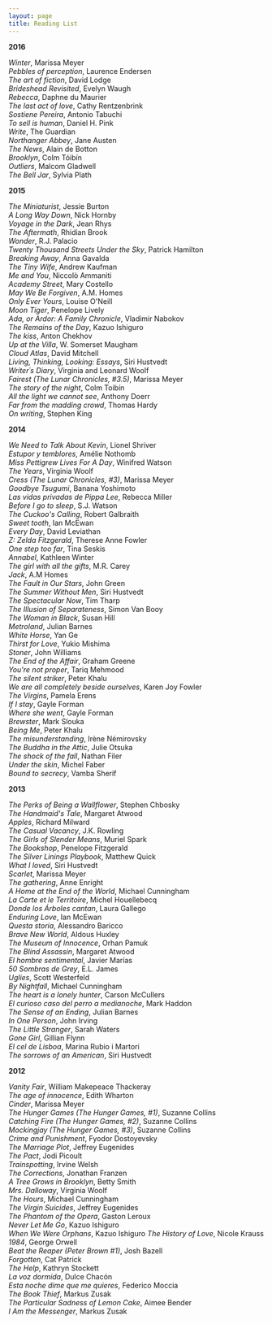 ```yaml
---
layout: page
title: Reading List
---
```

**2016**

_Winter_, Marissa Meyer  
_Pebbles of perception_, Laurence Endersen  
_The art of fiction_, David Lodge  
_Brideshead Revisited_, Evelyn Waugh  
_Rebecca_, Daphne du Maurier  
_The last act of love_, Cathy Rentzenbrink  
_Sostiene Pereira_, Antonio Tabuchi  
_To sell is human_, Daniel H. Pink  
_Write_, The Guardian  
_Northanger Abbey_, Jane Austen  
_The News_, Alain de Botton  
_Brooklyn_, Colm Tóibín    
_Outliers_, Malcom Gladwell  
_The Bell Jar_, Sylvia Plath  

**2015**

_The Miniaturist_, Jessie Burton  
_A Long Way Down_, Nick Hornby  
_Voyage in the Dark_, Jean Rhys  
_The Aftermath_, Rhidian Brook  
_Wonder_, R.J. Palacio  
_Twenty Thousand Streets Under the Sky_, Patrick Hamilton  
_Breaking Away_, Anna Gavalda  
_The Tiny Wife_, Andrew Kaufman  
_Me and You_, Niccolò Ammaniti  
_Academy Street_, Mary Costello  
_May We Be Forgiven_, A.M. Homes  
_Only Ever Yours_, Louise O'Neill  
_Moon Tiger_, Penelope Lively  
_Ada, or Ardor: A Family Chronicle_, Vladimir Nabokov  
_The Remains of the Day_, Kazuo Ishiguro  
_The kiss_, Anton Chekhov  
_Up at the Villa_, W. Somerset Maugham  
_Cloud Atlas_, David Mitchell  
_Living, Thinking, Looking: Essays_, Siri Hustvedt  
_Writer´s Diary_, Virginia and Leonard Woolf  
_Fairest (The Lunar Chronicles, #3.5)_, Marissa Meyer  
_The story of the night_, Colm Toibín  
_All the light we cannot see_, Anthony Doerr  
_Far from the madding crowd_, Thomas Hardy  
_On writing_, Stephen King

**2014**

_We Need to Talk About Kevin_,	Lionel Shriver  
_Estupor y temblores_,	Amélie Nothomb   
_Miss Pettigrew Lives For A Day_,	Winifred Watson  
_The Years_,	Virginia Woolf  
_Cress (The Lunar Chronicles, #3)_,	Marissa Meyer  
_Goodbye Tsugumi_,	Banana Yoshimoto  
_Las vidas privadas de Pippa Lee_,	Rebecca Miller  
_Before I go to sleep_,	S.J. Watson  
_The Cuckoo's Calling_,	Robert Galbraith  
_Sweet tooth_,	Ian McEwan  
_Every Day_,	David Leviathan  
_Z: Zelda Fitzgerald_,	Therese Anne Fowler  
_One step too far_,	Tina Seskis  
_Annabel_,	Kathleen Winter  
_The girl with all the gifts_,	M.R. Carey  
_Jack_,	A.M Homes  
_The Fault in Our Stars_,	John Green  
_The Summer Without Men_,	Siri Hustvedt  
_The Spectacular Now_,	Tim Tharp  
_The Illusion of Separateness_,	Simon Van Booy  
_The Woman in Black_,	Susan Hill  
_Metroland_,	Julian Barnes  
_White Horse_,	Yan Ge  
_Thirst for Love_,	Yukio Mishima  
_Stoner_,	John Williams  
_The End of the Affair_,	Graham Greene  
_You're not proper_,	Tariq Mehmood  
_The silent striker_,	Peter Khalu  
_We are all completely beside ourselves_,	Karen Joy Fowler  
_The Virgins_,	Pamela Erens  
_If I stay_,	Gayle Forman  
_Where she went_,	Gayle Forman  
_Brewster_,	Mark Slouka  
_Being Me_,	Peter Khalu  
_The misunderstanding_,	Irène Némirovsky  
_The Buddha in the Attic_,	Julie Otsuka  
_The shock of the fall_,	Nathan Filer  
_Under the skin_,	Michel Faber  
_Bound to secrecy_,	Vamba Sherif    

**2013**

_The Perks of Being a Wallflower_, Stephen Chbosky  
_The Handmaid's Tale_,	Margaret Atwood   
_Apples_,	Richard Milward    
_The Casual Vacancy_,	J.K. Rowling    
_The Girls of Slender Means_,	Muriel Spark    
_The Bookshop_,	Penelope Fitzgerald  
_The Silver Linings Playbook_,	Matthew Quick  
_What I loved_,	Siri Hustvedt  
_Scarlet_,	Marissa Meyer  
_The gathering_,	Anne Enright  
_A Home at the End of the World_,	Michael Cunningham  
_La Carte et le Territoire_,	Michel Houellebecq   
_Donde los Árboles cantan_,	Laura Gallego  
_Enduring Love_,	Ian McEwan  
_Questa storia_,	Alessandro Baricco  
_Brave New World_,	Aldous Huxley  
_The Museum of Innocence_,	Orhan Pamuk  
_The Blind Assassin_,	Margaret Atwood  
_El hombre sentimental_,	Javier Marías   
_50 Sombras de Grey_,	E.L. James  
_Uglies_,	Scott Westerfeld  
_By Nightfall_,	Michael Cunningham  
_The heart is a lonely hunter_,	Carson McCullers  
_El curioso caso del perro a medianoche_,	Mark Haddon   
_The Sense of an Ending_,	Julian Barnes  
_In One Person_, John Irving  
_The Little Stranger_,	Sarah Waters  
_Gone Girl_,	Gillian Flynn  
_El cel de Lisboa_,	Marina Rubio i Martori  
_The sorrows of an American_,	Siri Hustvedt  

**2012**

_Vanity Fair_,	William Makepeace Thackeray  
_The age of innocence_,	Edith Wharton  
_Cinder_,	Marissa Meyer  
_The Hunger Games (The Hunger Games, #1)_,	Suzanne Collins  
_Catching Fire (The Hunger Games, #2)_,	Suzanne Collins  
_Mockingjay (The Hunger Games, #3)_, Suzanne Collins  
_Crime and Punishment_,	Fyodor Dostoyevsky  
_The Marriage Plot_,	Jeffrey Eugenides  
_The Pact_,	Jodi Picoult  
_Trainspotting_,	Irvine Welsh  
_The Corrections_,	Jonathan Franzen  
_A Tree Grows in Brooklyn_,	Betty Smith  
_Mrs. Dalloway_,	Virginia Woolf  
_The Hours_,	Michael Cunningham  
_The Virgin Suicides_,	Jeffrey Eugenides  
_The Phantom of the Opera_,	Gaston Leroux  
_Never Let Me Go_, Kazuo Ishiguro  
_When We Were Orphans_,	Kazuo Ishiguro
_The History of Love_,	Nicole Krauss  
_1984_,	George Orwell  
_Beat the Reaper (Peter Brown #1)_,	Josh Bazell  
_Forgotten_,	Cat Patrick  
_The Help_,	Kathryn Stockett  
_La voz dormida_,	Dulce Chacón  
_Esta noche dime que me quieres_,	Federico Moccia  
_The Book Thief_,	Markus Zusak  
_The Particular Sadness of Lemon Cake_,	Aimee Bender  
_I Am the Messenger_,	Markus Zusak  

